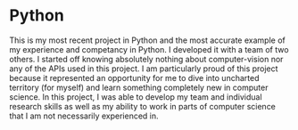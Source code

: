 # Python
This is my most recent project in Python and the most accurate example of my experience and competancy in Python. I developed it with a team of two others. I started off knowing absolutely nothing about computer-vision nor any of the APIs used in this project. I am particularly proud of this project because it represented an opportunity for me to dive into uncharted territory (for myself) and learn something completely new in computer science. In this project, I was able to develop my team and individual research skills as well as my ability to work in parts of computer science that I am not necessarily experienced in. 
